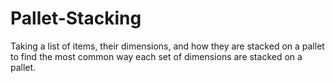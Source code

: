 # Pallet-Stacking
Taking a list of items, their dimensions, and how they are stacked on a pallet to find the most common way each set of dimensions are stacked on a pallet.
